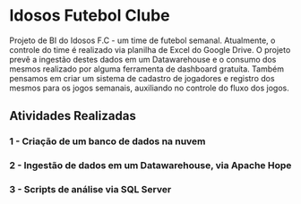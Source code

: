 <h1> Idosos Futebol Clube </h1>
Projeto de BI do Idosos F.C - um time de futebol semanal. Atualmente, o controle do time é realizado via planilha de Excel do Google Drive. O projeto prevê a ingestão destes dados em um Datawarehouse e o consumo dos mesmos realizado por alguma ferramenta de dashboard gratuíta. Também pensamos em criar um sistema de cadastro de jogadores e registro dos mesmos para os jogos semanais, auxiliando no controle do fluxo dos jogos.

<h2> Atividades Realizadas </h2>

<h3> 1 -  Criação de um banco de dados na nuvem </h3>

<h3> 2 -  Ingestão de dados em um Datawarehouse, via Apache Hope </h3>

<h3> 3 -  Scripts de análise via SQL Server  </h3>
